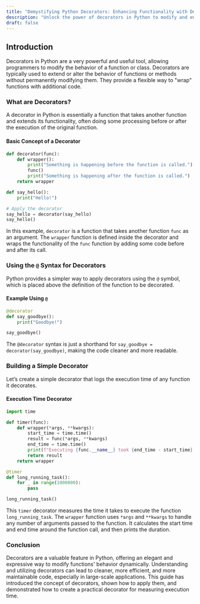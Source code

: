 ```yaml
---
title: "Demystifying Python Decorators: Enhancing Functionality with Decorators"
description: "Unlock the power of decorators in Python to modify and enhance the functionality of functions and methods dynamically. This guide delves into the principles of decorators and shows you how to create them with practical, real-world examples."
draft: false
---
```


## Introduction

Decorators in Python are a very powerful and useful tool, allowing programmers to modify the behavior of a function or class. Decorators are typically used to extend or alter the behavior of functions or methods without permanently modifying them. They provide a flexible way to "wrap" functions with additional code.

### What are Decorators?

A decorator in Python is essentially a function that takes another function and extends its functionality, often doing some processing before or after the execution of the original function.

#### Basic Concept of a Decorator
```python
def decorator(func):
    def wrapper():
        print("Something is happening before the function is called.")
        func()
        print("Something is happening after the function is called.")
    return wrapper

def say_hello():
    print("Hello!")

# Apply the decorator
say_hello = decorator(say_hello)
say_hello()
```
In this example, `decorator` is a function that takes another function `func` as an argument. The `wrapper` function is defined inside the decorator and wraps the functionality of the `func` function by adding some code before and after its call.

### Using the `@` Syntax for Decorators

Python provides a simpler way to apply decorators using the `@` symbol, which is placed above the definition of the function to be decorated.

#### Example Using `@`
```python
@decorator
def say_goodbye():
    print("Goodbye!")

say_goodbye()
```
The `@decorator` syntax is just a shorthand for `say_goodbye = decorator(say_goodbye)`, making the code cleaner and more readable.

### Building a Simple Decorator

Let’s create a simple decorator that logs the execution time of any function it decorates.

#### Execution Time Decorator
```python
import time

def timer(func):
    def wrapper(*args, **kwargs):
        start_time = time.time()
        result = func(*args, **kwargs)
        end_time = time.time()
        print(f"Executing {func.__name__} took {end_time - start_time} seconds.")
        return result
    return wrapper

@timer
def long_running_task():
    for _ in range(1000000):
        pass

long_running_task()
```
This `timer` decorator measures the time it takes to execute the function `long_running_task`. The `wrapper` function uses `*args` and `**kwargs` to handle any number of arguments passed to the function. It calculates the start time and end time around the function call, and then prints the duration.

### Conclusion

Decorators are a valuable feature in Python, offering an elegant and expressive way to modify functions' behavior dynamically. Understanding and utilizing decorators can lead to cleaner, more efficient, and more maintainable code, especially in large-scale applications. This guide has introduced the concept of decorators, shown how to apply them, and demonstrated how to create a practical decorator for measuring execution time.